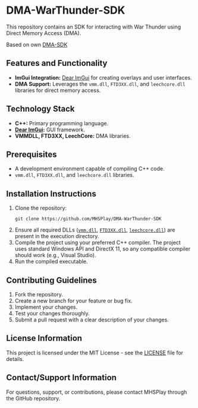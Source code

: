 # DMA-WarThunder-SDK

This repository contains an SDK for interacting with War Thunder using Direct Memory Access (DMA).

Based on own [DMA-SDK](https://github.com/MHSPlay/DMA-SDK)

## Features and Functionality

*   **ImGui Integration:** [Dear ImGui](https://github.com/ocornut/imgui) for creating overlays and user interfaces.
*   **DMA Support:** Leverages the `vmm.dll`, `FTD3XX.dll`, and `leechcore.dll` libraries for direct memory access.

## Technology Stack

*   **C++:** Primary programming language.
*   **[Dear ImGui](https://github.com/ocornut/imgui):** GUI framework.
*   **VMMDLL, FTD3XX, LeechCore:** DMA libraries.

## Prerequisites

*   A development environment capable of compiling C++ code.
*   `vmm.dll`, `FTD3XX.dll`, and `leechcore.dll` libraries.

## Installation Instructions

1.  Clone the repository:
    ```
    git clone https://github.com/MHSPlay/DMA-WarThunder-SDK
    ```
2.  Ensure all required DLLs ([`vmm.dll`](https://github.com/ufrisk/MemProcFS), [`FTD3XX.dll`](https://ftdichip.com/drivers/d3xx-drivers/), [`leechcore.dll`](https://github.com/ufrisk/LeechCore)) are present in the execution directory.
3.  Compile the project using your preferred C++ compiler. The project uses standard Windows API and DirectX 11, so any compatible compiler should work (e.g., Visual Studio).
4.  Run the compiled executable.

## Contributing Guidelines

1.  Fork the repository.
2.  Create a new branch for your feature or bug fix.
3.  Implement your changes.
4.  Test your changes thoroughly.
5.  Submit a pull request with a clear description of your changes.

## License Information

This project is licensed under the MIT License - see the [LICENSE](LICENSE) file for details.

## Contact/Support Information

For questions, support, or contributions, please contact MHSPlay through the GitHub repository.
